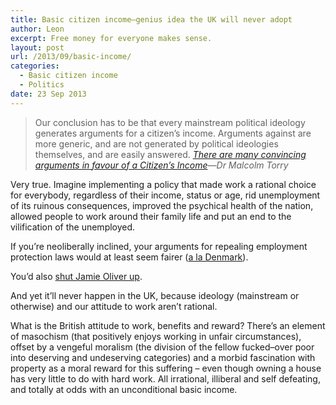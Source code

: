 ```yaml
---
title: Basic citizen income—genius idea the UK will never adopt
author: Leon
excerpt: Free money for everyone makes sense.
layout: post
url: /2013/09/basic-income/
categories:
  - Basic citizen income
  - Politics
date: 23 Sep 2013
---
```

> Our conclusion has to be that every mainstream political ideology generates arguments for a citizen&#8217;s income. Arguments against are more generic, and are not generated by political ideologies themselves, and are easily answered. <cite><a href="http://blogs.lse.ac.uk/politicsandpolicy/archives/34269">There are many convincing arguments in favour of a Citizen’s Income</a>—Dr Malcolm Torry</cite>

Very true. Imagine implementing a policy that made work a rational choice for everybody, regardless of their income, status or age, rid unemployment of its ruinous consequences, improved the psychical health of the nation, allowed people to work around their family life and put an end to the vilification of the unemployed.

If you&#8217;re neoliberally inclined, your arguments for repealing employment protection laws would at least seem fairer ([a la Denmark][1]).

You&#8217;d also [shut Jamie Oliver up][2].

And yet it&#8217;ll never happen in the UK, because ideology (mainstream or otherwise) and our attitude to work aren&#8217;t rational.

What is the British attitude to work, benefits and reward? There&#8217;s an element of masochism (that positively enjoys working in unfair circumstances), offset by a vengeful moralism (the division of the fellow fucked–over poor into deserving and undeserving categories) and a morbid fascination with property as a moral reward for this suffering – even though owning a house has very little to do with hard work. All irrational, illiberal and self defeating, and totally at odds with an unconditional basic income.

 [1]: http://en.wikipedia.org/wiki/Denmark#Public_policy
 [2]: http://www.telegraph.co.uk/news/celebritynews/10266648/Jamie-Oliver-sparks-poverty-row-after-he-attacks-families-for-eating-junk-food-and-buying-expensive-TV-sets.html